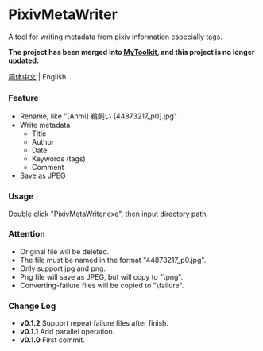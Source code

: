 # PixivMetaWriter

A tool for writing metadata from pixiv information especially tags.

**The project has been merged into [MyToolkit](https://github.com/scighost/MyToolkit), and this project is no longer updated.**

[简体中文](README.md) | English

### Feature

- Rename, like "[Anmi] 鵜飼い [44873217_p0].jpg"
- Write metadata
  - Title
  - Author
  - Date
  - Keywords (tags)
  - Comment
- Save as JPEG

### Usage

Double click "PixivMetaWriter.exe", then input directory path.

### Attention

- Original file will be deleted.
- The file must be named in the format "44873217_p0.jpg".
- Only support jpg and png.
- Png file will save as JPEG, but will copy to "\png".
- Converting-failure files will be copied to "\failure".

### Change Log

- **v0.1.2**  Support repeat failure files after finish.
- **v0.1.1**	Add parallel operation.
- **v0.1.0**	First commit.